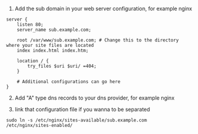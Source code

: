 1. Add the sub domain in your web server configuration, for example nginx
```
server {
    listen 80;
    server_name sub.example.com;

    root /var/www/sub.example.com; # Change this to the directory where your site files are located
    index index.html index.htm;

    location / {
        try_files $uri $uri/ =404;
    }

    # Additional configurations can go here
}
```



2. Add "A" type dns records to your dns provider, for example nginx

3. link that configuration file if you wanna to be separated

```
sudo ln -s /etc/nginx/sites-available/sub.example.com /etc/nginx/sites-enabled/
```
